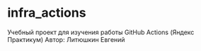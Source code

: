 # infra_actions
Учебный проект для изучения работы GitHub Actions (Яндекс Практикум)
Автор: Литюшкин Евгений

